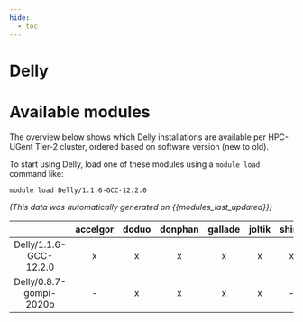 ```yaml
---
hide:
  - toc
---
```


Delly
=====

# Available modules


The overview below shows which Delly installations are available per HPC-UGent Tier-2 cluster, ordered based on software version (new to old).

To start using Delly, load one of these modules using a `module load` command like:

```shell
module load Delly/1.1.6-GCC-12.2.0
```

*(This data was automatically generated on {{modules_last_updated}})*  

| |accelgor|doduo|donphan|gallade|joltik|shinx|skitty|
| :---: | :---: | :---: | :---: | :---: | :---: | :---: | :---: |
|Delly/1.1.6-GCC-12.2.0|x|x|x|x|x|x|x|
|Delly/0.8.7-gompi-2020b|-|x|x|x|x|-|x|
